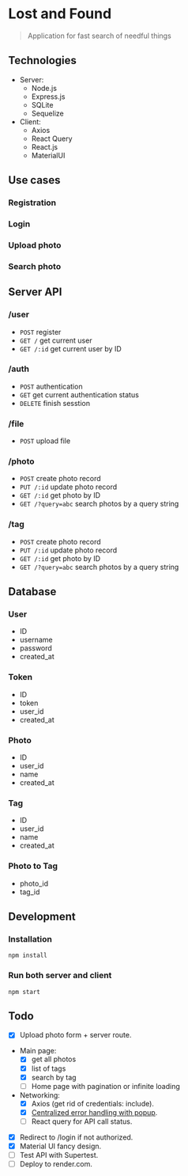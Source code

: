 # Lost and Found
> Application for fast search of needful things

## Technologies
* Server:
  * Node.js
  * Express.js
  * SQLite
  * Sequelize
* Client:
  * Axios 
  * React Query
  * React.js
  * MaterialUI

## Use cases
### Registration
### Login
### Upload photo
### Search photo

## Server API
### /user
* `POST` register
* `GET /` get current user
* `GET /:id` get current user by ID
### /auth
* `POST` authentication
* `GET` get current authentication status
* `DELETE` finish sesstion
### /file
* `POST` upload file
### /photo
* `POST` create photo record
* `PUT /:id` update photo record
* `GET /:id` get photo by ID
* `GET /?query=abc` search photos by a query string

### /tag
* `POST` create photo record
* `PUT /:id` update photo record
* `GET /:id` get photo by ID
* `GET /?query=abc` search photos by a query string

## Database

### User
* ID
* username
* password
* created_at

### Token
* ID
* token
* user_id
* created_at

### Photo
* ID
* user_id
* name
* created_at

### Tag
* ID
* user_id
* name
* created_at

### Photo to Tag
* photo_id
* tag_id

## Development
### Installation

```shell
npm install
```

### Run both server and client

```shell
npm start
```

## Todo
* [x] Upload photo form + server route.
* Main page: 
  * [x] get all photos
  * [x] list of tags
  * [x] search by tag
  * [ ] Home page with pagination or infinite loading
* Networking:
  * [x] Axios (get rid of credentials: include).
  * [x] [Centralized error handling with popup](https://tkdodo.eu/blog/react-query-error-handling).
  * [ ] React query for API call status.
* [x] Redirect to /login if not authorized.
* [x] Material UI fancy design.
* [ ] Test API with Supertest.
* [ ] Deploy to render.com.
